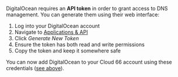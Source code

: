 DigitalOcean requires an **API token** in order to grant access to DNS management. You can generate them using their web interface:

1. Log into your DigitalOcean account
2. Navigate to [Applications & API](https://cloud.digitalocean.com/account/api/tokens)
3. Click *Generate New Token* 
4. Ensure the token has both read and write permissions
5. Copy the token and keep it somewhere safe

You can now add DigitalOcean to your Cloud 66 account using these credentials ([see above](#set-up-a-dns-provider)).